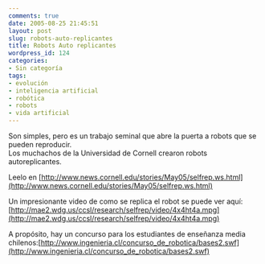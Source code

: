 ```yaml
---
comments: true
date: 2005-08-25 21:45:51
layout: post
slug: robots-auto-replicantes
title: Robots Auto replicantes
wordpress_id: 124
categories:
- Sin categoría
tags:
- evolución
- inteligencia artificial
- robótica
- robots
- vida artificial
---
```


Son simples, pero es un trabajo seminal que abre la puerta a robots que se pueden reproducir.  
Los muchachos de la Universidad de Cornell crearon robots autoreplicantes.

Leelo en [http://www.news.cornell.edu/stories/May05/selfrep.ws.html](http://www.news.cornell.edu/stories/May05/selfrep.ws.html)

Un impresionante video de como se replica el robot se puede ver aquí:[http://mae2.wdg.us/ccsl/research/selfrep/video/4x4ht4a.mpg](http://mae2.wdg.us/ccsl/research/selfrep/video/4x4ht4a.mpg)

A propósito, hay un concurso para los estudiantes de enseñanza media chilenos:[http://www.ingenieria.cl/concurso_de_robotica/bases2.swf](http://www.ingenieria.cl/concurso_de_robotica/bases2.swf)

  




